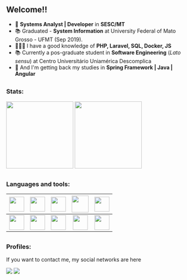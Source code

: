 ## Welcome!!

- 🔭 **Systems Analyst | Developer** in **SESC/MT**
- 📚 Graduated - **System Information** at University Federal of Mato Grosso - UFMT (Sep 2019).</li>
- 👩🏻‍💻 I have a good knowledge of **PHP, Laravel, SQL, Docker, JS**
- 📚 Currently a pos-graduate student in **Software Engineering** (*Lato sensu*) at Centro Universitário Uniamérica Descomplica
- 🌱 And I'm getting back my studies in **Spring Framework | Java | Angular**

##

### Stats:

<div>
  <img height="180em" src="https://github-readme-stats.vercel.app/api?username=ThiagoRipardoDeLima&show_icons=true&theme=algolia&include_all_commits=true&count_private=true"/>
  <img height="180em" src="https://github-readme-stats.vercel.app/api/top-langs/?username=ThiagoRipardoDeLima&layout=compact&langs_count=6&theme=algolia"/>
</div>

##

### Languages and tools:
| <img width='40' heigth='40' src="https://img.shields.io/badge/spring-%236DB33F.svg?style=for-the-badge&logo=spring&logoColor=white" /> | <img width='40' heigth='40' src="https://cdn.jsdelivr.net/gh/devicons/devicon@latest/icons/angular/angular-original.svg" /> | <img width='40' heigth='40' src="https://cdn.jsdelivr.net/gh/devicons/devicon/icons/mysql/mysql-original.svg" /> | <img width='45' heigth='45' src="https://cdn.jsdelivr.net/gh/devicons/devicon@latest/icons/php/php-original.svg" /> | <img width='40' heigth='40' src="https://cdn.jsdelivr.net/gh/devicons/devicon@latest/icons/laravel/laravel-original-wordmark.svg" /> |
| :--------: | :------: | :-------: | :-------------: | :-------------: | 
| <img width='40' heigth='40' src="https://cdn.jsdelivr.net/gh/devicons/devicon/icons/javascript/javascript-plain.svg" /> | <img width='40' heigth='40' src="https://cdn.jsdelivr.net/gh/devicons/devicon/icons/bootstrap/bootstrap-original.svg" /> | <img width='40' heigth='40' src="https://cdn.jsdelivr.net/gh/devicons/devicon/icons/html5/html5-original.svg" /> | <img width='40' heigth='40' src="https://cdn.jsdelivr.net/gh/devicons/devicon/icons/css3/css3-original.svg" /> | <img width='40' heigth='40' src="https://cdn.jsdelivr.net/gh/devicons/devicon@latest/icons/docker/docker-original.svg" /> |

##

### Profiles:

If you want to contact me, my social networks are here

<a href="https://www.linkedin.com/in/thiagoripardo/"><img src="https://img.shields.io/badge/linkedin-%230077B5.svg?style=for-the-badge&logo=linkedin&logoColor=white"/></a>
<a href="https://github.com/thiagoripardodelima"><img src="https://img.shields.io/badge/GitHub-100000?style=for-the-badge&logo=github&logoColor=white"/></a>
